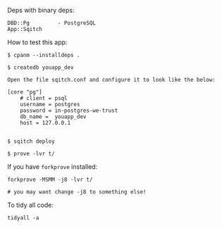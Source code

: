 Deps with binary deps:

    DBD::Pg         - PostgreSQL
    App::Sqitch

How to test this app:

    $ cpanm --installdeps .

    $ createdb youapp_dev

    Open the file sqitch.conf and configure it to look like the below:

    [core "pg"]
        # client = psql
        username = postgres
        password = in-postgres-we-trust
        db_name =  youapp_dev
        host = 127.0.0.1


    $ sqitch deploy

    $ prove -lvr t/


If you have `forkprove` installed:

    forkprove -MSMM -j8 -lvr t/

    # you may want change -j8 to something else!

To tidy all code:

    tidyall -a

